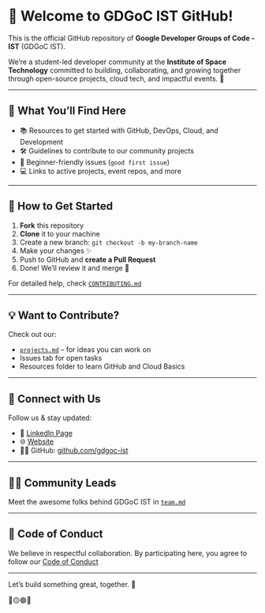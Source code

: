 # 👋 Welcome to GDGoC IST GitHub!

This is the official GitHub repository of **Google Developer Groups of Code - IST** (GDGoC IST).

We’re a student-led developer community at the **Institute of Space Technology** committed to building, collaborating, and growing together through open-source projects, cloud tech, and impactful events. 🚀

---

## 🌟 What You’ll Find Here

- 📚 Resources to get started with GitHub, DevOps, Cloud, and Development
- 🛠️ Guidelines to contribute to our community projects
- 🎯 Beginner-friendly issues (`good first issue`)
- 💻 Links to active projects, event repos, and more

---

## 🚀 How to Get Started

1. **Fork** this repository
2. **Clone** it to your machine
3. Create a new branch: `git checkout -b my-branch-name`
4. Make your changes ✨
5. Push to GitHub and **create a Pull Request**
6. Done! We’ll review it and merge 🙌

For detailed help, check [`CONTRIBUTING.md`](./CONTRIBUTING.md)

---

## 💡 Want to Contribute?

Check out our:
- [`projects.md`](./projects.md) – for ideas you can work on
- Issues tab for open tasks
- Resources folder to learn GitHub and Cloud Basics

---

## 📢 Connect with Us

Follow us & stay updated:
- 🔗 [LinkedIn Page](https://www.linkedin.com/company/gdgoc-ist)
- 🌐 [Website](https://gdg.community.dev/gdg-on-campus-institute-of-space-technology-islamabad-pakistan/)
- 🧑‍💻 GitHub: [github.com/gdgoc-ist](https://github.com/gdgocist)

---

## 🧑‍🚀 Community Leads
Meet the awesome folks behind GDGoC IST in [`team.md`](./team.md)

---

## 🤝 Code of Conduct

We believe in respectful collaboration. By participating here, you agree to follow our [Code of Conduct]([./CODE_OF_CONDUCT.md](https://docs.github.com/en/site-policy/github-terms/github-community-code-of-conduct))

---

Let’s build something great, together. 💙 

🔴🟡🟢🔵 
